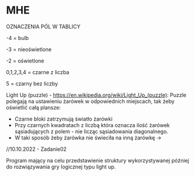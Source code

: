 # MHE

OZNACZENIA PÓL W TABLICY

 -4 = bulb
 
 -3 = nieoświetlone
 
 -2 = oświetlone
 
 0,1,2,3,4 = czarne z liczba
 
 5 = czarny bez liczby
 


Light Up (puzzle) - https://en.wikipedia.org/wiki/Light_Up_(puzzle):
Puzzle polegają na ustawieniu żarówek w odpowiednich miejscach, tak żeby oświetlić całą plansze:
  - Czarne bloki zatrzymują światło żarówki
  - Przy czarnych kwadratach z liczbą która oznacza ilość żarówek sąsiadujących z polem - nie licząc sąsiadowania diagonalnego.
  - W taki sposób żeby żarówka nie świeciła na inną żarówkę -> 

//10.10.2022 - Zadanie02

Program mający na celu przedstawienie struktury wykorzystywanej później do rozwiązywania gry logicznej typu light up.
